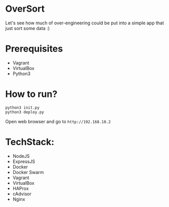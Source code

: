 # OverSort
Let's see how much of over-engineering could be put into a simple app that just sort some data :)

# Prerequisites
- Vagrant
- VirtualBox
- Python3

# How to run?
```
python3 init.py
python3 deploy.py
```

Open web browser and go to `http://192.168.10.2`

# TechStack:
- NodeJS
- ExpressJS
- Docker
- Docker Swarm
- Vagrant
- VirtualBox
- HAProx
- cAdvisor
- Nginx
